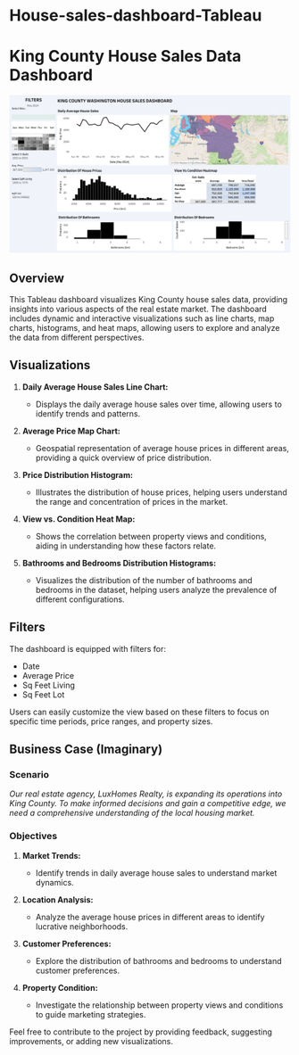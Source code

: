 # House-sales-dashboard-Tableau
# King County House Sales Data Dashboard
![Dashboard Preview](https://github.com/JagadishMamidishetty/House-sales-dashboard-Tableau/blob/main/KingCountyHouseSale%20tableau.png)

## Overview

This Tableau dashboard visualizes King County house sales data, providing insights into various aspects of the real estate market. The dashboard includes dynamic and interactive visualizations such as line charts, map charts, histograms, and heat maps, allowing users to explore and analyze the data from different perspectives.

## Visualizations

1. **Daily Average House Sales Line Chart:**
   - Displays the daily average house sales over time, allowing users to identify trends and patterns.

2. **Average Price Map Chart:**
   - Geospatial representation of average house prices in different areas, providing a quick overview of price distribution.

3. **Price Distribution Histogram:**
   - Illustrates the distribution of house prices, helping users understand the range and concentration of prices in the market.

4. **View vs. Condition Heat Map:**
   - Shows the correlation between property views and conditions, aiding in understanding how these factors relate.

5. **Bathrooms and Bedrooms Distribution Histograms:**
   - Visualizes the distribution of the number of bathrooms and bedrooms in the dataset, helping users analyze the prevalence of different configurations.

## Filters

The dashboard is equipped with filters for:
- Date
- Average Price
- Sq Feet Living
- Sq Feet Lot

Users can easily customize the view based on these filters to focus on specific time periods, price ranges, and property sizes.

## Business Case (Imaginary)

### Scenario

*Our real estate agency, LuxHomes Realty, is expanding its operations into King County. To make informed decisions and gain a competitive edge, we need a comprehensive understanding of the local housing market.*

### Objectives

1. **Market Trends:**
   - Identify trends in daily average house sales to understand market dynamics.

2. **Location Analysis:**
   - Analyze the average house prices in different areas to identify lucrative neighborhoods.

3. **Customer Preferences:**
   - Explore the distribution of bathrooms and bedrooms to understand customer preferences.

4. **Property Condition:**
   - Investigate the relationship between property views and conditions to guide marketing strategies.


Feel free to contribute to the project by providing feedback, suggesting improvements, or adding new visualizations.

